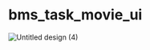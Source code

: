 # bms_task_movie_ui
 
![Untitled design (4)](https://user-images.githubusercontent.com/74148269/207805599-c49250f3-0a64-4cfc-8f6d-2f440b1dee83.png)
